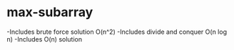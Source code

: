 # max-subarray
-Includes brute force solution O(n^2) 
-Includes divide and conquer O(n log n)
-Includes O(n) solution
